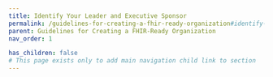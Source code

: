 ```yaml
---
title: Identify Your Leader and Executive Sponsor
permalink: /guidelines-for-creating-a-fhir-ready-organization#identify-your-leader-and-executive-sponsor
parent: Guidelines for Creating a FHIR-Ready Organization
nav_order: 1

has_children: false
# This page exists only to add main navigation child link to section
---
```

